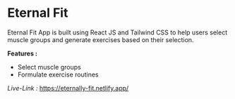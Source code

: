 # Eternal Fit
Eternal Fit App is built using React JS and Tailwind CSS to help users select muscle groups and generate exercises based on their selection.

**Features :**
-   Select muscle groups
-   Formulate exercise routines

*Live-Link :* https://eternally-fit.netlify.app/

